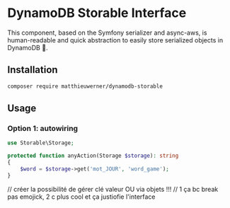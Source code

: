 # DynamoDB Storable Interface

This component, based on the Symfony serializer and async-aws, is human-readable and
quick abstraction to easily store serialized objects in DynamoDB 🚀.

## Installation

```bash
composer require matthieuwerner/dynamodb-storable 
```

## Usage

### Option 1: autowiring 

```php
use Storable\Storage;

protected function anyAction(Storage $storage): string
{
    $word = $storage->get('mot_JOUR', 'word_game');
}
```

// créer la possibilité de gérer clé valeur OU via objets !!! 
// 1 ça bc break pas emojick, 2 c plus cool et ça justiofie l'interface
